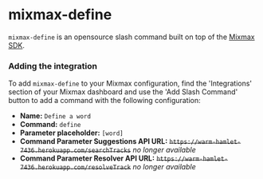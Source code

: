 # mixmax-define
`mixmax-define` is an opensource slash command built on top of the [Mixmax SDK](http://sdk.mixmax.com/).

### Adding the integration
To add `mixmax-define` to your Mixmax configuration, find the 'Integrations' section of your Mixmax dashboard and use the 'Add Slash Command' button to add a command with the following configuration:
* **Name:** `Define a word`
* **Command:** `define`
* **Parameter placeholder:** `[word]`
* **Command Parameter Suggestions API URL:** ~~`https://warm-hamlet-7436.herokuapp.com/searchTracks`~~ _no longer available_
* **Command Parameter Resolver API URL:** ~~`https://warm-hamlet-7436.herokuapp.com/resolveTrack`~~ _no longer available_